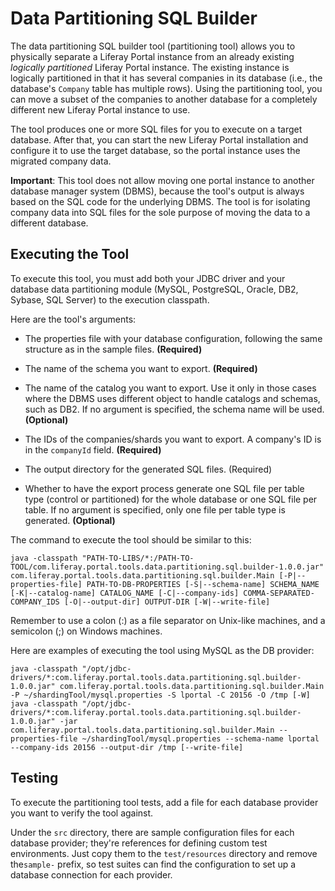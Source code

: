# Data Partitioning SQL Builder

The data partitioning SQL builder tool (partitioning tool) allows you to
physically separate a Liferay Portal instance from an already existing
*logically partitioned* Liferay Portal instance. The existing instance is
logically partitioned in that it has several companies in its database (i.e.,
the database's `Company` table has multiple rows). Using the partitioning tool,
you can move a subset of the companies to another database for a completely
different new Liferay Portal instance to use.

The tool produces one or more SQL files for you to execute on a target database.
After that, you can start the new Liferay Portal installation and configure it
to use the target database, so the portal instance uses the migrated company
data.

**Important**: This tool does not allow moving one portal instance to another
database manager system (DBMS), because the tool's output is always based on the
SQL code for the underlying DBMS. The tool is for isolating company data into
SQL files for the sole purpose of moving the data to a different database.

## Executing the Tool

To execute this tool, you must add both your JDBC driver and your database data
partitioning module (MySQL, PostgreSQL, Oracle, DB2, Sybase, SQL Server) to the
execution classpath.

Here are the tool's arguments:

* The properties file with your database configuration, following the same
  structure as in the sample files. **(Required)**

* The name of the schema you want to export. **(Required)**

* The name of the catalog you want to export. Use it only in those cases
  where the DBMS uses different object to handle catalogs and schemas,
  such as DB2. If no argument is specified, the schema name will be used.
  **(Optional)**

* The IDs of the companies/shards you want to export. A company's ID is in the
  `companyId` field. **(Required)**

* The output directory for the generated SQL files. (Required)

* Whether to have the export process generate one SQL file per table type
  (control or partitioned) for the whole database or one SQL file per table. If
  no argument is specified, only one file per table type is generated.
  **(Optional)**

The command to execute the tool should be similar to this:

    java -classpath "PATH-TO-LIBS/*:/PATH-TO-TOOL/com.liferay.portal.tools.data.partitioning.sql.builder-1.0.0.jar" com.liferay.portal.tools.data.partitioning.sql.builder.Main [-P|--properties-file] PATH-TO-DB-PROPERTIES [-S|--schema-name] SCHEMA_NAME [-K|--catalog-name] CATALOG_NAME [-C|--company-ids] COMMA-SEPARATED-COMPANY_IDS [-O|--output-dir] OUTPUT-DIR [-W|--write-file]

Remember to use a colon (:) as a file separator on Unix-like machines, and a
semicolon (;) on Windows machines.

Here are examples of executing the tool using MySQL as the DB provider:

    java -classpath "/opt/jdbc-drivers/*:com.liferay.portal.tools.data.partitioning.sql.builder-1.0.0.jar" com.liferay.portal.tools.data.partitioning.sql.builder.Main -P ~/shardingTool/mysql.properties -S lportal -C 20156 -O /tmp [-W]
    java -classpath "/opt/jdbc-drivers/*:com.liferay.portal.tools.data.partitioning.sql.builder-1.0.0.jar" -jar com.liferay.portal.tools.data.partitioning.sql.builder.Main --properties-file ~/shardingTool/mysql.properties --schema-name lportal --company-ids 20156 --output-dir /tmp [--write-file]

## Testing

To execute the partitioning tool tests, add a file for each database provider
you want to verify the tool against.

Under the `src` directory, there are sample configuration files for each
database provider; they're references for defining custom test environments.
Just copy them to the `test/resources` directory and remove the`sample-` prefix,
so test suites can find the configuration to set up a database connection for
each provider.